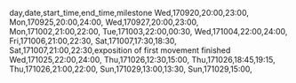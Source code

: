 day,date,start_time,end_time,milestone
Wed,170920,20:00,23:00,
Mon,170925,20:00,24:00,
Wed,170927,20:00,23:00,
Mon,171002,21:00,22:00,
Tue,171003,22:00,00:30,
Wed,171004,22:00,24:00,
Fri,171006,21:00,22:30,
Sat,171007,17:30,18:30,
Sat,171007,21:00,22:30,exposition of first movement finished
Wed,171025,22:00,24:00,
Thu,171026,12:30,15:00,
Thu,171026,18:45,19:15,
Thu,171026,21:00,22:00,
Sun,171029,13:00,13:30,
Sun,171029,15:00,
